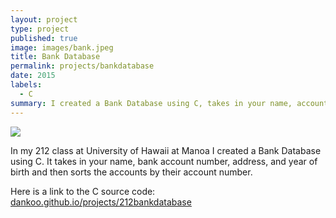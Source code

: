 ```yaml
---
layout: project
type: project
published: true
image: images/bank.jpeg
title: Bank Database
permalink: projects/bankdatabase
date: 2015
labels:
  - C
summary: I created a Bank Database using C, takes in your name, account number, address, and year of birth and then sorts them according to your account number.
---
```

<img class="ui image" src="../images/bank.png">

In my 212 class at University of Hawaii at Manoa I created a Bank Database using C. It takes in your name, bank account number, address, and year of birth and then sorts the accounts by their account number.

Here is a link to the C source code: <a href="https://github.com/dankoo/dankoo.github.io/blob/master/projects/212bankdatabase/proj1.c">dankoo.github.io/projects/212bankdatabase</a>